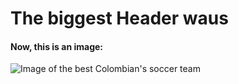 # The biggest Header waus

#### Now, this is an image:

![Image of the best Colombian's soccer team ](https://th.bing.com/th/id/R.d8c46a76f89069b38a4a7532330939fb?rik=yq5JLi2wvfC43g&pid=ImgRaw&r=0)
